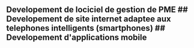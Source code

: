 ## Developement de lociciel de gestion de PME ## Developement de site internet adaptee aux telephones intelligents (smartphones) ## Developement d'applications mobile
